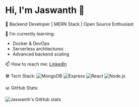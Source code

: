 # Hi, I'm Jaswanth 👋

🚀 Backend Developer | MERN Stack | Open Source Enthusiast

🌱 I’m currently learning:
- Docker & DevOps
- Serverless architectures
- Advanced backend scaling

📫 How to reach me: [LinkedIn](https://www.linkedin.com/in/jaswanthreddybotta/)

🛠️ Tech Stack:
![MongoDB](https://img.shields.io/badge/-MongoDB-4EA94B?style=flat&logo=mongodb&logoColor=white)
![Express](https://img.shields.io/badge/-Express-black?style=flat&logo=express&logoColor=white)
![React](https://img.shields.io/badge/-React-61DAFB?style=flat&logo=react&logoColor=white)
![Node.js](https://img.shields.io/badge/-Node.js-339933?style=flat&logo=node.js&logoColor=white)

📊 GitHub Stats:





![Jaswanth's GitHub stats](https://github-readme-stats.vercel.app/api?username=jaswanthrb&show_icons=true&theme=radical)

<!--
**jaswanthrb/jaswanthrb** is a ✨ _special_ ✨ repository because its `README.md` (this file) appears on your GitHub profile.

Here are some ideas to get you started:

- 🔭 I’m currently working on ...
- 🌱 I’m currently learning ...
- 👯 I’m looking to collaborate on ...
- 🤔 I’m looking for help with ...
- 💬 Ask me about ...
- 📫 How to reach me: ...
- 😄 Pronouns: ...
- ⚡ Fun fact: ...
-->
